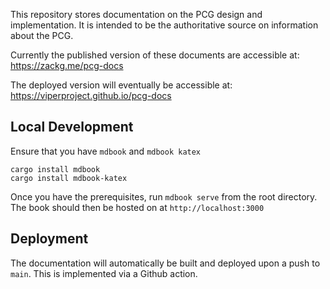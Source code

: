 This repository stores documentation on the PCG design and implementation. It is
intended to be the authoritative source on information about the PCG.

Currently the published version of these documents are accessible at: https://zackg.me/pcg-docs

The deployed version will eventually be accessible at: https://viperproject.github.io/pcg-docs

## Local Development

Ensure that you have `mdbook` and `mdbook katex`

```
cargo install mdbook
cargo install mdbook-katex
```

Once you have the prerequisites, run `mdbook serve` from the root directory. The
book should then be hosted on at `http://localhost:3000`

## Deployment

The documentation will automatically be built and deployed upon a push to
`main`. This is implemented via a Github action.
